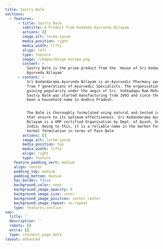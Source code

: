 ```yaml
---
title: Sastry Balm
sections:
  - features:
      - title: Sastry Balm
        subtitle: A Product from Kodanda Ayurveda Nilayam
        actions: []
        image_alt: lorem-ipsum
        media_position: right
        media_width: fifty
        align: left
        type: feature
        image: /images/beige-europa.png
        content: >
          Sastry Balm is the prime product from the 'House of Sri Kodanadarama
          Ayurveda Nilayam'
      - content: >
          Sri Kodandarama Ayurveda Nilayam is an Ayurvedic Pharmacy operated
          from 7 generations of Ayurvedic Specialists. The organisation started
          gaining popularity under the aegis of Sri. Vukkadapu Ram Mohan Rao.
          Sastry Balm was started manufacturing from 1993 and since then, it has
          been a household name in Andhra Pradesh.


          The Balm is thoroughly formulated using natural and tested ingredients
          that ensure to its optimum effectiveness. Sri Kodandarama Ayurveda
          Nilayam is a GMP certified Organisation by Dept. of Ayush, Govt of
          India. Owing to this, it is a reliable name in the market for the best
          herbal formulation in terms of Pain Balm
        actions: []
        image_alt: lorem-ipsum
        media_position: top
        media_width: fifty
        align: right
        type: feature
    feature_padding_vert: medium
    align: center
    padding_top: medium
    padding_bottom: medium
    has_border: false
    background_color: none
    background_image_opacity: 0
    background_image_size: cover
    background_image_position: center center
    background_image_repeat: no-repeat
    type: features_section
seo:
  title: ''
  description: ''
  robots: []
  extra: []
  type: stackbit_page_meta
layout: advanced
---
```

